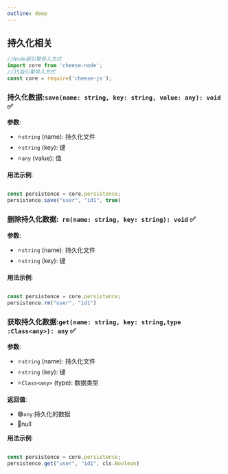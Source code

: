 ```yaml
---
outline: deep
---
```


## 持久化相关

```javascript
//Node版引擎导入方式
import core from 'cheese-node';
//JS版引擎导入方式
const core = require('cheese-js');
```

### 持久化数据:`save(name: string, key: string, value: any): void` :white_check_mark:

**参数**:

- ⭐`string` (name): 持久化文件
- ⭐`string` (key): 键
- ⭐`any` (value): 值

**用法示例**:

```javascript

const persistence = core.persistence;
persistence.save("user", "id1", true)
```

### 删除持久化数据:` rm(name: string, key: string): void` :white_check_mark:

**参数**:

- ⭐`string` (name): 持久化文件
- ⭐`string` (key): 键

**用法示例**:

```javascript

const persistence = core.persistence;
persistence.rm("user", "id1")
```

### 获取持久化数据:`get(name: string, key: string,type :Class<any>): any` :white_check_mark:

**参数**:

- ⭐`string` (name): 持久化文件
- ⭐`string` (key): 键
- ⭐`Class<any>` (type): 数据类型

**返回值**:

- :green_circle:`any`:持久化的数据
- :red_circle:null

**用法示例**:

```javascript

const persistence = core.persistence;
persistence.get("user", "id1", cls.Boolean)
```

